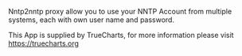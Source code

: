 Nntp2nntp proxy allow you to use your NNTP Account from multiple systems, each with own user name and password.

This App is supplied by TrueCharts, for more information please visit https://truecharts.org
